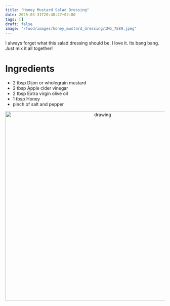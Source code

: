 ```yaml
---
title: "Honey Mustard Salad Dressing"
date: 2025-03-31T20:48:27+02:00
tags: []
draft: false
image: "/food/images/honey_mustard_dressing/IMG_7589.jpeg"
---
```


I always forget what this salad dressing should be. I love it. Its bang bang. Just mix it all together! 

# Ingredients 

* 2 tbsp Dijon or wholegrain mustard 
* 2 tbsp Apple cider vinegar
* 2 tbsp Extra virgin olive oil 
* 1 tbsp Honey 
* pinch of salt and pepper


<p align="center"> 
<img src="/food/images/honey_mustard_dressing/IMG_7589.jpeg" alt="drawing" width="600"/>
</p>
